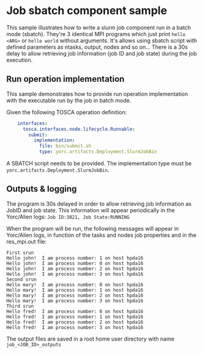 # Job sbatch component sample

This sample illustrates how to write a slurm job component run in a batch mode (sbatch).
They're 3 identical MPI programs which just print `hello <ARG>` or `hello world` without arguments.
It's allows using sbatch script with defined parameters as ntasks, output, nodes and so on...
There is a 30s delay to allow retrieving job information (job ID and job state) during the job execution.

## Run operation implementation

This sample demonstrates how to provide run operation implementation with the executable run by the job in batch mode.

Given the following TOSCA operation definition:
```yaml
    interfaces:
      tosca.interfaces.node.lifecycle.Runnable:
        submit:
          implementation:
            file: bin/submit.sh
            type: yorc.artifacts.Deployment.SlurmJobBin
```

A SBATCH script needs to be provided.
The implementation type must be `yorc.artifacts.Deployment.SlurmJobBin`.

## Outputs & logging

The program is 30s delayed in order to allow retrieving job information as JobID and job state.
This information will appear periodically in the Yorc/Alien logs:
`Job ID:3821, Job State:RUNNING`

When the program will be run, the following messages will appear in Yorc/Alien logs, in function of the tasks and nodes job properties and in the res_mpi.out file:

```
First srun
Hello john!  I am process number: 1 on host hpda16
Hello john!  I am process number: 0 on host hpda16
Hello john!  I am process number: 2 on host hpda16
Hello john!  I am process number: 3 on host hpda16
Second srun
Hello mary!  I am process number: 0 on host hpda16
Hello mary!  I am process number: 1 on host hpda16
Hello mary!  I am process number: 2 on host hpda16
Hello mary!  I am process number: 3 on host hpda16
Third srun
Hello fred!  I am process number: 0 on host hpda16
Hello fred!  I am process number: 1 on host hpda16
Hello fred!  I am process number: 2 on host hpda16
Hello fred!  I am process number: 3 on host hpda16
```

The output files are saved in a root home user directory with name `job_<JOB_ID>_outputs`